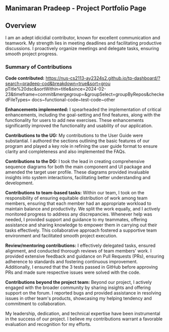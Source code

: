 ## Manimaran Pradeep  - Project Portfolio Page

## Overview
I am an adept idicidial contributor, known for excellent communication and teamwork. My strength lies 
in meeting deadlines and facilitating productive discussions. I proactively organize meetings and delegate
tasks, ensuring smooth project progress.

### Summary of Contributions
**Code contributed:** https://nus-cs2113-ay2324s2.github.io/tp-dashboard/?search=pradeep-cod&breakdown=true&sort=grou
pTitle%20dsc&sortWithin=title&since=2024-02-23&timeframe=commit&mergegroup=&groupSelect=groupByRepos&checkedFileTypes=
docs~functional-code~test-code~other

**Enhancements implemented:** I spearheaded the implementation of critical enhancements, including the goal-setting and
find features, along with the functionality for users to add new exercises. These enhancements significantly improved 
the functionality and usability of our application.

**Contributions to the UG:** My contributions to the User Guide were substantial. I authored the sections outlining the
basic features of our program and played a key role in refining the user guide format to ensure clarity and 
completeness and also implemented the FAQs.

**Contributions to the DG:** I took the lead in creating comprehensive sequence diagrams for both the main component 
and UI package and amended the target user profile. These diagrams provided invaluable insights into system 
interactions, facilitating better understanding and development.

**Contributions to team-based tasks:** Within our team, I took on the responsibility of ensuring equitable distribution
of work among team members, ensuring that each member had an appropriate workload to maintain balance and productivity.
We split the work equally, and I actively monitored progress to address any discrepancies. Whenever help was needed, I 
provided support and guidance to my teammates, offering assistance and sharing knowledge to empower them in carrying
out their tasks effectively. This collaborative approach fostered a supportive team environment and facilitated smooth 
project execution.

**Review/mentoring contributions:**  I effectively delegated tasks, ensured alignment, and conducted thorough reviews 
of team members' work. I provided extensive feedback and guidance on Pull Requests (PRs), ensuring adherence to 
standards and fostering continuous improvement. Additionally, I ensured that the 3 tests passed in GitHub before 
approving PRs and made sure respective issues were solved with the code.

**Contributions beyond the project team:** Beyond our project, I actively engaged with the broader community by sharing 
insights and offering support on the forum. I reported bugs and provided assistance in resolving issues in other team's 
products, showcasing my helping tendency and commitment to collaboration.

My leadership, dedication, and technical expertise have been instrumental in the success of our project. I believe my contributions warrant a favorable evaluation and recognition for my efforts.